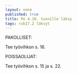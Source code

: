 ```yaml
---
layout: none
published: true
title: Pe 4.10. tunnille läksy
tags: rub17.2 läksyt
---
```

PAKOLLISET:

Tee työvihkon s. 16.

POISSAOLIJAT:

Tee työvihkon s. 15 ja s. 22.